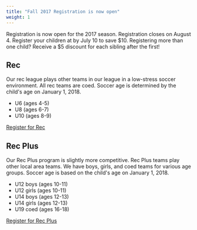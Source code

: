 ```yaml
---
title: "Fall 2017 Registration is now open"
weight: 1
---
```


Registration is now open for the 2017 season.  Registration closes on
August 4.  Register your children at by July 10 to save
$10. <!--more--> Registering more than one child? Receive a $5
discount for each sibling after the first!

## Rec

Our rec league plays other teams in our league in a low-stress soccer
environment.  All rec teams are coed.  Soccer age is determined by the
child's age on January 1, 2018.

* U6 (ages 4-5)
* U8 (ages 6-7)
* U10 (ages 8-9)

<a class="btn btn-primary" href="http://www.gotsport.com/asp/application/reg/?ProgramID=61649">Register for Rec</a>

## Rec Plus

Our Rec Plus program is slightly more competitive.  Rec Plus teams
play other local area teams.  We have boys, girls, and coed teams for
various age groups.  Soccer age is based on the child's age on January
1, 2018.

* U12 boys (ages 10-11)
* U12 girls (ages 10-11)
* U14 boys (ages 12-13)
* U14 girls (ages 12-13)
* U19 coed (ages 16-18)

<a class="btn btn-primary" href="http://www.gotsport.com/asp/application/reg/?ProgramID=61648">Register for Rec Plus</a>
